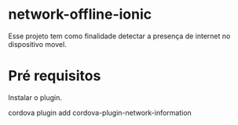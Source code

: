 # network-offline-ionic
Esse projeto tem como finalidade detectar a presença de internet no dispositivo movel.

# Pré requisitos
Instalar o plugin.

cordova plugin add cordova-plugin-network-information
